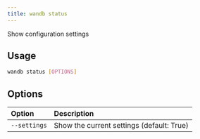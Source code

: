```yaml
---
title: wandb status
---
```


Show configuration settings

## Usage

```bash
wandb status [OPTIONS]
```

## Options

| Option | Description |
| :--- | :--- |
| `--settings` | Show the current settings (default: True) |
